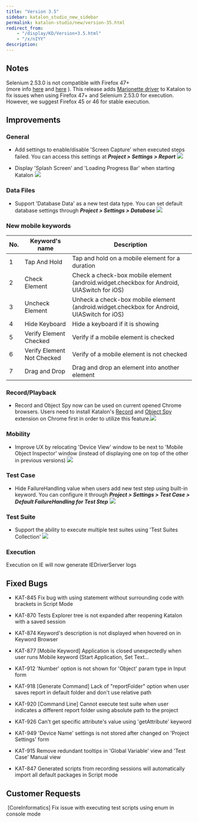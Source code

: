 ```yaml
---
title: "Version 3.5"
sidebar: katalon_studio_new_sidebar
permalink: katalon-studio/new/version-35.html
redirect_from:
    - "/display/KD/Version+3.5.html"
    - "/x/nIYY"
description:
---
```

Notes
-----

Selenium 2.53.0 is not compatible with Firefox 47+ (more info [here](https://github.com/SeleniumHQ/selenium/issues/2110) and [here](https://github.com/SeleniumHQ/selenium/issues/1862) ). This release adds [Marionette driver](https://developer.mozilla.org/en-US/docs/Mozilla/QA/Marionette/WebDriver) to Katalon to fix issues when using Firefox 47+ and Selenium 2.53.0 for execution. However, we suggest Firefox 45 or 46 for stable execution.

Improvements
------------

### General

*   Add settings to enable/disable 'Screen Capture' when executed steps failed. You can access this settings at _**Project > Settings > Report**_
    ![](../../images/katalon-studio/docs/version-35/image2016-6-16-143A553A39.png)


*   Display 'Splash Screen' and 'Loading Progress Bar' when starting Katalon
    ![](../../images/katalon-studio/docs/version-35/image2016-6-16-143A553A9.png)



### Data Files

*   Support 'Database Data' as a new test data type. You can set default database settings through **_Project > Settings > Database_**
    ![](../../images/katalon-studio/docs/version-35/image2016-6-16-143A593A37.png)



### New mobile keywords

| No. | Keyword's name | Description |
| --- | --- | --- |
| 1 | Tap And Hold | Tap and hold on a mobile element for a duration |
| 2 | Check Element | Check a check-box mobile element (android.widget.checkbox for Android, UIASwitch for iOS) |
| 3 | Uncheck Element | Unheck a check-box mobile element (android.widget.checkbox for Android, UIASwitch for iOS) |
| 4 | Hide Keyboard | Hide a keyboard if it is showing |
| 5 | Verify Element Checked | Verify if a mobile element is checked |
| 6 | Verify Element Not Checked | Verify of a mobile element is not checked |
| 7 | Drag and Drop | Drag and drop an element into another element |

### Record/Playback

*   Record and Object Spy now can be used on current opened Chrome browsers. Users need to install Katalon's [Record](https://chrome.google.com/webstore/detail/katalon-recorder/bnaalgpdhfjepeanejkicnidgbpbmkhh?hl=en-US) and [Object Spy](https://chrome.google.com/webstore/detail/katalon-object-spy/gblkfilmbkbkjgpcoihaeghdindcanom?hl=en-US) extension on Chrome first in order to utilize this feature.![](../../images/katalon-studio/docs/version-35/image2016-6-17-173A183A24.png)



### Mobility

*   Improve UX by relocating 'Device View' window to be next to 'Mobile Object Inspector' window (instead of displaying one on top of the other in previous versions)
    ![](../../images/katalon-studio/docs/version-35/image2016-6-16-143A573A11.png)



### Test Case

*   Hide FailureHandling value when users add new test step using built-in keyword. You can configure it through _**Project > Settings > Test Case > Default FailureHandling for Test Step**_
    _**![](../../images/katalon-studio/docs/version-35/image2016-6-16-143A573A45.png)**_


### Test Suite

*   Support the ability to execute multiple test suites using 'Test Suites Collection'
    ![](../../images/katalon-studio/docs/version-35/image2016-6-16-143A593A3.png)



### Execution

Execution on IE will now generate IEDriverServer logs


Fixed Bugs
----------

*   KAT-845 Fix bug with using statement without surrounding code with brackets in Script Mode

*   KAT-870 Tests Explorer tree is not expanded after reopening Katalon with a saved session

*   KAT-874 Keyword's description is not displayed when hovered on in Keyword Browser

*   KAT-877 \[Mobile Keyword\] Application is closed unexpectedly when user runs Mobile keyword (Start Application, Set Text...

*   KAT-912 'Number' option is not shown for 'Object' param type in Input form

*   KAT-918 \[Generate Command\] Lack of "reportFolder" option when user saves report in default folder and don't use relative path

*   KAT-920 \[Command Line\] Cannot execute test suite when user indicates a different report folder using absolute path to the project

*   KAT-926 Can't get specific attribute's value using 'getAttribute' keyword

*   KAT-949 'Device Name' settings is not stored after changed on 'Project Settings' form

*   KAT-915 Remove redundant tooltips in 'Global Variable' view and 'Test Case' Manual view

*   KAT-847 Generated scripts from recording sessions will automatically import all default packages in Script mode


Customer Requests
-----------------

 \[CoreInformatics\] Fix issue with executing test scripts using enum in console mode